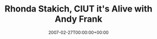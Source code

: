 ---
templateKey: event
guid: 0893dec5-6eab-11ea-99c5-002590d1d1b0
date: 2007-02-27T00:00:00+00:00
eventTime: '9pm live to air'
title: "Rhonda Stakich, CIUT it's Alive with Andy Frank"
artist: Rhonda Stakich
city: Toronto
venue: CIUT it's Alive with Andy Frank
group: Tim Shia
---